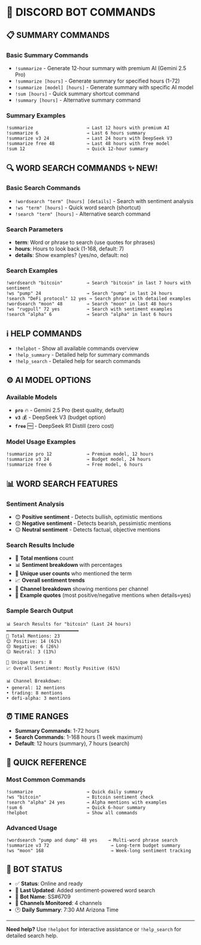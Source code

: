 # 🤖 DISCORD BOT COMMANDS

## 📋 SUMMARY COMMANDS

### Basic Summary Commands
- `!summarize` - Generate 12-hour summary with premium AI (Gemini 2.5 Pro)
- `!summarize [hours]` - Generate summary for specified hours (1-72)
- `!summarize [model] [hours]` - Generate summary with specific AI model
- `!sum [hours]` - Quick summary shortcut command
- `!summary [hours]` - Alternative summary command

### Summary Examples
```
!summarize                    → Last 12 hours with premium AI
!summarize 6                  → Last 6 hours summary
!summarize v3 24              → Last 24 hours with DeepSeek V3
!summarize free 48            → Last 48 hours with free model
!sum 12                       → Quick 12-hour summary
```

## 🔍 WORD SEARCH COMMANDS ✨ NEW!

### Basic Search Commands
- `!wordsearch "term" [hours] [details]` - Search with sentiment analysis
- `!ws "term" [hours]` - Quick word search (shortcut)
- `!search "term" [hours]` - Alternative search command

### Search Parameters
- **term**: Word or phrase to search (use quotes for phrases)
- **hours**: Hours to look back (1-168, default: 7)
- **details**: Show examples? (yes/no, default: no)

### Search Examples
```
!wordsearch "bitcoin"         → Search "bitcoin" in last 7 hours with sentiment
!ws "pump" 24                 → Search "pump" in last 24 hours
!search "DeFi protocol" 12 yes → Search phrase with detailed examples
!wordsearch "moon" 48         → Search "moon" in last 48 hours
!ws "rugpull" 72 yes          → Search with sentiment examples
!search "alpha" 6             → Search "alpha" in last 6 hours
```

## ℹ️ HELP COMMANDS

- `!helpbot` - Show all available commands overview
- `!help_summary` - Detailed help for summary commands
- `!help_search` - Detailed help for search commands

## ⚙️ AI MODEL OPTIONS

### Available Models
- **`pro`** 🔥 - Gemini 2.5 Pro (best quality, default)
- **`v3`** 💰 - DeepSeek V3 (budget option)
- **`free`** 🆓 - DeepSeek R1 Distill (zero cost)

### Model Usage Examples
```
!summarize pro 12             → Premium model, 12 hours
!summarize v3 24              → Budget model, 24 hours
!summarize free 6             → Free model, 6 hours
```

## 📊 WORD SEARCH FEATURES

### Sentiment Analysis
- 😊 **Positive sentiment** - Detects bullish, optimistic mentions
- 😔 **Negative sentiment** - Detects bearish, pessimistic mentions
- 😐 **Neutral sentiment** - Detects factual, objective mentions

### Search Results Include
- 📝 **Total mentions** count
- 📊 **Sentiment breakdown** with percentages
- 👥 **Unique user counts** who mentioned the term
- 📈 **Overall sentiment trends**
- 📍 **Channel breakdown** showing mentions per channel
- 💬 **Example quotes** (most positive/negative mentions when details=yes)

### Sample Search Output
```
📊 Search Results for "bitcoin" (Last 24 hours)
━━━━━━━━━━━━━━━━━━━━━━━━━━━
📝 Total Mentions: 23
😊 Positive: 14 (61%)
😔 Negative: 6 (26%)
😐 Neutral: 3 (13%)

👥 Unique Users: 8
📈 Overall Sentiment: Mostly Positive (61%)

📊 Channel Breakdown:
• general: 12 mentions
• trading: 8 mentions
• defi-alpha: 3 mentions
```

## ⏰ TIME RANGES

- **Summary Commands**: 1-72 hours
- **Search Commands**: 1-168 hours (1 week maximum)
- **Default**: 12 hours (summary), 7 hours (search)

## 🎯 QUICK REFERENCE

### Most Common Commands
```
!summarize                    → Quick daily summary
!ws "bitcoin"                 → Bitcoin sentiment check
!search "alpha" 24 yes        → Alpha mentions with examples
!sum 6                        → Quick 6-hour summary
!helpbot                      → Show all commands
```

### Advanced Usage
```
!wordsearch "pump and dump" 48 yes    → Multi-word phrase search
!summarize v3 72                       → Long-term budget summary
!ws "moon" 168                         → Week-long sentiment tracking
```

## 🚀 BOT STATUS

- ✅ **Status**: Online and ready
- 🔄 **Last Updated**: Added sentiment-powered word search
- 🤖 **Bot Name**: SS#6709
- 📡 **Channels Monitored**: 4 channels
- 🕐 **Daily Summary**: 7:30 AM Arizona Time

---

**Need help?** Use `!helpbot` for interactive assistance or `!help_search` for detailed search help.

